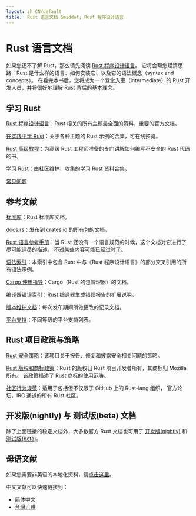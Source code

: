 ```yaml
---
layout: zh-CN/default
title:  Rust 语言文档 &middot; Rust 程序设计语言
---
```


# Rust 语言文档

如果您还不了解 Rust，那么请先阅读 [Rust 程序设计语言][book]。
它将会帮您理清思路：Rust 是什么样的语言、如何安装它、以及它的语法概念（syntax and concepts）。
在看完本书后，您将成为一个登堂入室（intermediate）的 Rust 开发人员，并将很好地理解 Rust 背后的基本理念。

## 学习 Rust

[Rust 程序设计语言][book]：Rust 相关的所有主题最全面的资料，重要的官方文档。

[在实践中学 Rust][rbe]：关于各种主题的 Rust 示例的合集，可在线预览。

[Rust 高级教程][nomicon]：为高级 Rust 工程师准备的专门讲解如何编写不安全的 Rust 代码的书。

[学习 Rust][rust-learning]：由社区维护、收集的学习 Rust 资料合集。

[常见问题][faq]

[book]: https://kaisery.gitbooks.io/rust-book-chinese/content/
[rbe]: https://rustwiki.org/rust-by-example/
[nomicon]: https://doc.rust-lang.org/nomicon/
[rust-learning]: https://github.com/ctjhoa/rust-learning
[faq]: faq.html

## 参考文献

[标准库][api]：Rust 标准库文档。

[docs.rs]：发布到 [crates.io] 的所有包的文档。

[Rust 语言参考手册][ref]：当 Rust 还没有一个语言规范的时候，这个文档对它进行了尽可能详尽的描述。
不过某些内容可能已经过时了。

[语法索引][syn]：本索引中包含 Rust 中与《Rust 程序设计语言》的部分交叉引用的所有语法示例。

[Cargo 使用指导][cargo]：Cargo（Rust 的包管理器）的文档。

[编译器错误索引][err]：Rust 编译器生成错误报告的扩展说明。

[版本维护文档][release_notes]：每次发布期间所做更改的记录文档。

[平台支持][platform_support]：不同等级的平台支持列表。

[api]: https://doc.rust-lang.org/std/
[syn]: https://doc.rust-lang.org/book/syntax-index.html
[ref]: https://doc.rust-lang.org/reference
[cargo]: http://doc.crates.io/guide.html
[err]: https://doc.rust-lang.org/error-index.html
[release_notes]: https://github.com/rust-lang/rust/blob/stable/RELEASES.md
[docs.rs]: https://docs.rs
[crates.io]: https://crates.io
[platform_support]: https://forge.rust-lang.org/platform-support.html

## Rust 项目政策与策略

[Rust 安全策略][security]：该项目关于报告、修复和披露安全相关问题的策略。

[Rust 版权和商标政策][legal]：Rust 的版权归 Rust 项目开发者所有，其商标归 Mozilla 所有。
该政策描述了 Rust 商标的使用范畴。

[社区行为规范][coc]：适用于包括但不仅限于 GitHub 上的 Rust-lang 组织，
官方论坛，IRC 通道的所有 Rust 社区。

[security]: security.html
[legal]: legal.html
[coc]: https://www.rust-lang.org/conduct.html

## 开发版(nightly) 与 测试版(beta) 文档

除了上面链接的稳定文档外，大多数官方 Rust 文档也可用于 [开发版(nightly)][nightly] 和 [测试版(beta)][beta]。

[nightly]: https://doc.rust-lang.org/nightly/
[beta]: https://doc.rust-lang.org/beta/

## 母语文献

如果您需要非英语的本地化资料，请[点击这里][locale]。

中文文献可以快速链接到：
- [简体中文][locale-zh-CN]
- [台灣正體][locale-zh-TW]

[locale]: https://github.com/ctjhoa/rust-learning#locale-links
[locale-zh-CN]: https://kaisery.gitbooks.io/rust-book-chinese/content/
[locale-zh-TW]: http://askeing.github.io/rust-book/
